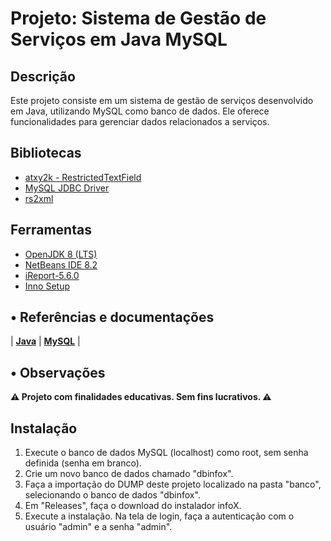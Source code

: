 # Projeto: Sistema de Gestão de Serviços em Java MySQL

## Descrição
Este projeto consiste em um sistema de gestão de serviços desenvolvido em Java, utilizando MySQL como banco de dados. Ele oferece funcionalidades para gerenciar dados relacionados a serviços.

## Bibliotecas
- [atxy2k - RestrictedTextField](http://atxy2k.github.io/RestrictedTextField/)
- [MySQL JDBC Driver](https://dev.mysql.com/downloads/connector/j/)
- [rs2xml](https://sourceforge.net/projects/finalangelsanddemons/files/rs2xml.jar/download)

## Ferramentas
- [OpenJDK 8 (LTS)](https://adoptopenjdk.net/)
- [NetBeans IDE 8.2](https://netbeans-ide.informer.com/8.2/)
- [iReport-5.6.0](https://sourceforge.net/projects/ireport/)
- [Inno Setup](https://jrsoftware.org/isinfo.php)

## • Referências e documentações

| **[Java](https://docs.oracle.com/en/java/javase/17/)** 
| **[MySQL](https://dev.mysql.com/doc/)** |

## • Observações

**⚠️ Projeto com finalidades educativas. Sem fins lucrativos. ⚠️**



## Instalação
1. Execute o banco de dados MySQL (localhost) como root, sem senha definida (senha em branco).
2. Crie um novo banco de dados chamado "dbinfox".
3. Faça a importação do DUMP deste projeto localizado na pasta "banco", selecionando o banco de dados "dbinfox".
4. Em "Releases", faça o download do instalador infoX.
5. Execute a instalação. Na tela de login, faça a autenticação com o usuário "admin" e a senha "admin".